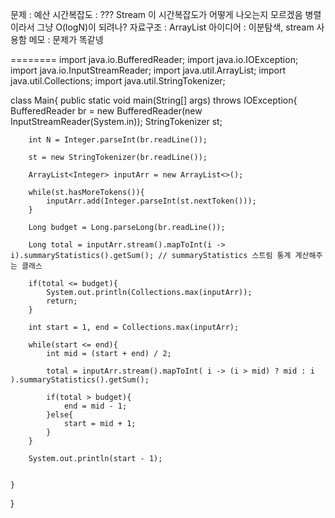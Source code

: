문제 : 예산
시간복잡도 : ??? Stream 이 시간복잡도가 어떻게 나오는지 모르겠음 병렬이라서 그냥 O(logN)이 되려나?
자료구조 : ArrayList
아이디어 : 이분탐색, stream 사용함
메모 : 문제가 똑같넹


========
import java.io.BufferedReader;
import java.io.IOException;
import java.io.InputStreamReader;
import java.util.ArrayList;
import java.util.Collections;
import java.util.StringTokenizer;

class Main{
    public static void main(String[] args) throws IOException{
        BufferedReader br = new BufferedReader(new InputStreamReader(System.in));
        StringTokenizer st;

        int N = Integer.parseInt(br.readLine());

        st = new StringTokenizer(br.readLine());
        
        ArrayList<Integer> inputArr = new ArrayList<>();
    
        while(st.hasMoreTokens()){
            inputArr.add(Integer.parseInt(st.nextToken()));
        }

        Long budget = Long.parseLong(br.readLine());
    
        Long total = inputArr.stream().mapToInt(i -> i).summaryStatistics().getSum(); // summaryStatistics 스트림 통계 계산해주는 클래스

        if(total <= budget){
            System.out.println(Collections.max(inputArr));
            return;
        }

        int start = 1, end = Collections.max(inputArr);

        while(start <= end){
            int mid = (start + end) / 2;
            
            total = inputArr.stream().mapToInt( i -> (i > mid) ? mid : i ).summaryStatistics().getSum();
            
            if(total > budget){
                end = mid - 1;
            }else{
                start = mid + 1;
            }
        }

        System.out.println(start - 1);

        
    }

    

}